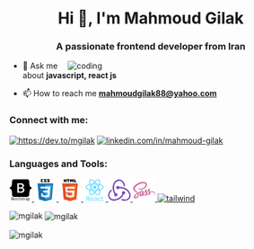 <h1 align="center">Hi 👋, I'm Mahmoud Gilak</h1>
<h3 align="center">A passionate frontend developer from Iran</h3>

<img align="right" alt="coding" width="400" src="https://encrypted-tbn0.gstatic.com/images?q=tbn:ANd9GcQaNFFOU9WuC6qztf_El5OpTiPrFPCWUIfC1w&usqp=CAU">

- 💬 Ask me about **javascript, react js**

- 📫 How to reach me **mahmoudgilak88@yahoo.com**

<h3 align="left">Connect with me:</h3>
<p align="left">
<a href="https://dev.to/mgilak" target="blank"><img align="center" src="https://raw.githubusercontent.com/rahuldkjain/github-profile-readme-generator/master/src/images/icons/Social/devto.svg" alt="https://dev.to/mgilak" height="30" width="40" /></a>
<a href="https://linkedin.com/in/mahmoud-gilak" target="blank"><img align="center" src="https://raw.githubusercontent.com/rahuldkjain/github-profile-readme-generator/master/src/images/icons/Social/linked-in-alt.svg" alt="linkedin.com/in/mahmoud-gilak" height="30" width="40" /></a>
</p>

<h3 align="left">Languages and Tools:</h3>
<p align="left"> <a href="https://getbootstrap.com" target="_blank" rel="noreferrer"> <img src="https://raw.githubusercontent.com/devicons/devicon/master/icons/bootstrap/bootstrap-plain-wordmark.svg" alt="bootstrap" width="40" height="40"/> </a> <a href="https://www.w3schools.com/css/" target="_blank" rel="noreferrer"> <img src="https://raw.githubusercontent.com/devicons/devicon/master/icons/css3/css3-original-wordmark.svg" alt="css3" width="40" height="40"/> </a> <a href="https://www.w3.org/html/" target="_blank" rel="noreferrer"> <img src="https://raw.githubusercontent.com/devicons/devicon/master/icons/html5/html5-original-wordmark.svg" alt="html5" width="40" height="40"/> </a> <a href="https://reactjs.org/" target="_blank" rel="noreferrer"> <img src="https://raw.githubusercontent.com/devicons/devicon/master/icons/react/react-original-wordmark.svg" alt="react" width="40" height="40"/> </a> <a href="https://redux.js.org" target="_blank" rel="noreferrer"> <img src="https://raw.githubusercontent.com/devicons/devicon/master/icons/redux/redux-original.svg" alt="redux" width="40" height="40"/> </a> <a href="https://sass-lang.com" target="_blank" rel="noreferrer"> <img src="https://raw.githubusercontent.com/devicons/devicon/master/icons/sass/sass-original.svg" alt="sass" width="40" height="40"/> </a> <a href="https://tailwindcss.com/" target="_blank" rel="noreferrer"> <img src="https://www.vectorlogo.zone/logos/tailwindcss/tailwindcss-icon.svg" alt="tailwind" width="40" height="40"/> </a> </p>

<p><img align="left" src="https://github-readme-stats.vercel.app/api/top-langs?username=mgilak&show_icons=true&locale=en&layout=compact" alt="mgilak" /></p>

<p>&nbsp;<img align="center" src="https://github-readme-stats.vercel.app/api?username=mgilak&show_icons=true&locale=en" alt="mgilak" /></p>

<p><img align="center" src="https://github-readme-streak-stats.herokuapp.com/?user=mgilak&" alt="mgilak" /></p>
